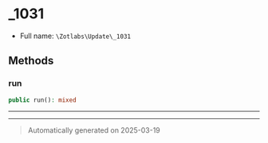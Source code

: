 
# _1031





* Full name: `\Zotlabs\Update\_1031`




## Methods


### run



```php
public run(): mixed
```












***


***
> Automatically generated on 2025-03-19
